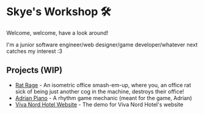 # Skye's Workshop  🛠️
Welcome, welcome, have a look around!

I'm a junior software engineer/web designer/game developer/whatever next catches my interest :3

## Projects (WIP)
- [Rat Rage](https://github.com/AnotherSkye2/rat_rage) - An isometric office smash-em-up, where you, an office rat sick of being just another cog in the machine, destroys their office! 
- [Adrian Piano](https://github.com/AnotherSkye2/adrian_piano) - A rhythm game mechanic (meant for the game, Adrian)
- [Viva Nord Hotel Website](https://github.com/AnotherSkye2/vivahotels) - The demo for Viva Nord Hotel's website
